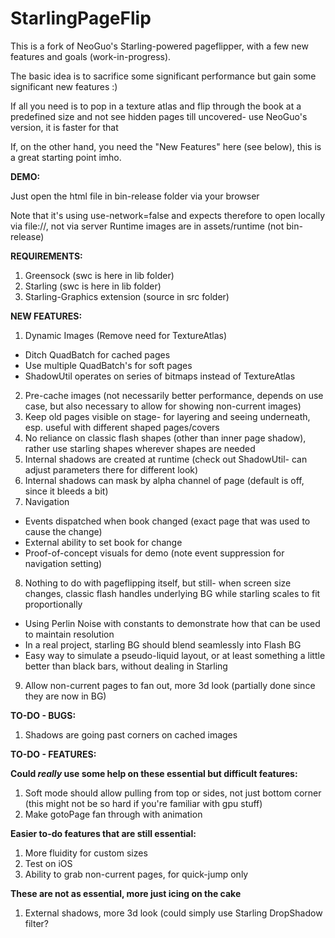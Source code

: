 StarlingPageFlip
================

This is a fork of NeoGuo's Starling-powered pageflipper, with a few new features and goals (work-in-progress).

The basic idea is to sacrifice some significant performance but gain some significant new features :)

If all you need is to pop in a texture atlas and flip through the book at a predefined size and not see hidden pages till uncovered- use NeoGuo's version, it is faster for that

If, on the other hand, you need the "New Features" here (see below), this is a great starting point imho.

**DEMO:**

Just open the html file in bin-release folder via your browser

Note that it's using use-network=false and expects therefore to open locally via file://, not via server
Runtime images are in assets/runtime (not bin-release)

**REQUIREMENTS:**

1. Greensock (swc is here in lib folder)
2. Starling (swc is here in lib folder)
3. Starling-Graphics extension (source in src folder)

**NEW FEATURES:**

1. Dynamic Images (Remove need for TextureAtlas)
  * Ditch QuadBatch for cached pages
  * Use multiple QuadBatch's for soft pages
  * ShadowUtil operates on series of bitmaps instead of TextureAtlas
2. Pre-cache images (not necessarily better performance, depends on use case, but also necessary to allow for showing non-current images)
3. Keep old pages visible on stage- for layering and seeing underneath, esp. useful with different shaped pages/covers
4. No reliance on classic flash shapes (other than inner page shadow), rather use starling shapes wherever shapes are needed
5. Internal shadows are created at runtime (check out ShadowUtil- can adjust parameters there for different look)
6. Internal shadows can mask by alpha channel of page (default is off, since it bleeds a bit)
7. Navigation
  * Events dispatched when book changed (exact page that was used to cause the change)
  * External ability to set book for change
  * Proof-of-concept visuals for demo (note event suppression for navigation setting)
8. Nothing to do with pageflipping itself, but still- when screen size changes, classic flash handles underlying BG while starling scales to fit proportionally
  * Using Perlin Noise with constants to demonstrate how that can be used to maintain resolution
  * In a real project, starling BG should blend seamlessly into Flash BG
  * Easy way to simulate a pseudo-liquid layout, or at least something a little better than black bars, without dealing in Starling
9. Allow non-current pages to fan out, more 3d look (partially done since they are now in BG)
  
  
**TO-DO - BUGS:**

1. Shadows are going past corners on cached images

**TO-DO - FEATURES:**

**Could _really_ use some help on these essential but difficult features:**

1. Soft mode should allow pulling from top or sides, not just bottom corner (this might not be so hard if you're familiar with gpu stuff)
2. Make gotoPage fan through with animation

**Easier to-do features that are still essential:**

1. More fluidity for custom sizes
2. Test on iOS
3. Ability to grab non-current pages, for quick-jump only
 
**These are not as essential, more just icing on the cake**
1. External shadows, more 3d look (could simply use Starling DropShadow filter?
